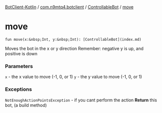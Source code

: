 [BotClient-Kotlin](../../index.md) / [com.n9mtq4.botclient](../index.md) / [ControllableBot](index.md) / [move](.)


# move

`fun move(x:&nbsp;Int, y:&nbsp;Int): [ControllableBot](index.md)`

Moves the bot in the x or y direction
Remember: negative y is up, and positive is down


### Parameters

`x` - the x value to move (-1, 0, or 1)
`y` - the y value to move (-1, 0, or 1)

### Exceptions

`NotEnoughActionPointsException` - if you cant perform the action
**Return**
this bot, (a build method)


